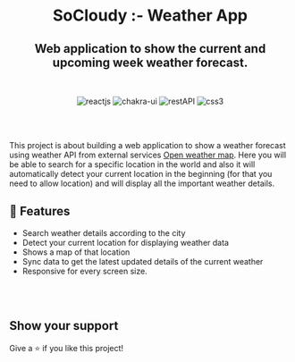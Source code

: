 <h1 align="center">SoCloudy :- Weather App</h1> 


<h2 align="center">Web application to show the current and upcoming week weather forecast.</h2>    
<br />
<p align="center">
    <img src="https://img.shields.io/badge/React_(17.0.2)-20232A?style=for-the-badge&logo=react&logoColor=61DAFB" alt="reactjs" />
    <img src="https://img.shields.io/badge/Chakra%20UI-3bc7bd?style=for-the-badge&logo=chakraui&logoColor=white" alt="chakra-ui"/>
    <img src="https://img.shields.io/badge/Rest_API-02303A?style=for-the-badge&logo=react-router&logoColor=white" alt="restAPI"/>
    <img src="https://img.shields.io/badge/CSS3-1572B6?style=for-the-badge&logo=css3&logoColor=white" alt="css3"/>     
</p>

<br />
     

<br/>

This project is about building a web application to show a weather forecast using weather API from external services [Open weather map](https://openweathermap.org/). Here you will be able to search for a specific location in the world and also it will automatically detect your current location in the beginning (for that you need to allow location) and will display all the important weather details.
 
## 🚀 Features
- Search weather details according to the city
- Detect your current location for displaying weather data
- Shows a map of that location
- Sync data to get the latest updated details of the current weather
- Responsive for every screen size.

<br/>

<br/>


## Show your support

Give a ⭐️ if you like this project!
